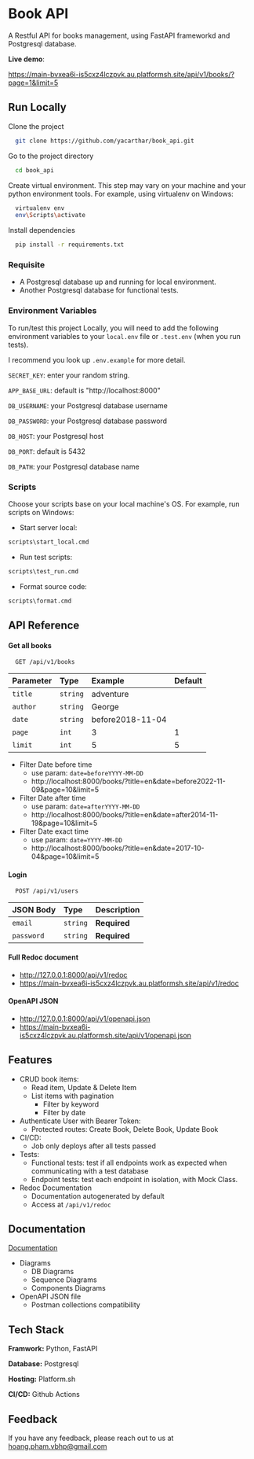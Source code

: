 
# Book API

A Restful API for books management, using FastAPI frameworkd and Postgresql database.

**Live demo**:

https://main-bvxea6i-is5cxz4lczpvk.au.platformsh.site/api/v1/books/?page=1&limit=5


## Run Locally

Clone the project

```bash
  git clone https://github.com/yacarthar/book_api.git
```
Go to the project directory
```bash
  cd book_api
```

Create virtual environment. This step may vary on your machine and your python environment tools. For example, using virtualenv on Windows:
```bash
  virtualenv env
  env\Scripts\activate
```

Install dependencies
```bash
  pip install -r requirements.txt
```

### Requisite
- A Postgresql database up and running for local environment.
- Another Postgresql database for functional tests.

### Environment Variables

To run/test this project Locally, you will need to add the following environment variables to your `local.env` file or `.test.env` (when you run tests).

I recommend you look up `.env.example` for more detail.

`SECRET_KEY`: enter your random string.

`APP_BASE_URL`: default is "http://localhost:8000"

`DB_USERNAME`: your Postgresql database username

`DB_PASSWORD`: your Postgresql database password

`DB_HOST`: your Postgresql host

`DB_PORT`: default is 5432

`DB_PATH`: your Postgresql database name

### Scripts
Choose your scripts base on your local machine's OS.
For example, run scripts on Windows:
- Start server local:
```cmd
scripts\start_local.cmd
```

- Run test scripts:
```cmd
scripts\test_run.cmd
```

- Format source code:
```cmd
scripts\format.cmd
```
## API Reference

#### Get all books

```http
  GET /api/v1/books
```

| Parameter | Type     | Example            | Default |
| :-------- | :------- | :------------------|:--------|
| `title`   | `string` | adventure          |         |
| `author`  | `string` | George             |         |
| `date`    | `string` | before2018-11-04   |         |
| `page`    | `int`    | 3                  |   1     |
| `limit`   | `int`    | 5                  |   5     |

- Filter Date before time
    - use param: `date=beforeYYYY-MM-DD`
    - http://localhost:8000/books/?title=en&date=before2022-11-09&page=10&limit=5
- Filter Date after time
    - use param: `date=afterYYYY-MM-DD`
    - http://localhost:8000/books/?title=en&date=after2014-11-19&page=10&limit=5
- Filter Date exact time
    - use param: `date=YYYY-MM-DD`
    - http://localhost:8000/books/?title=en&date=2017-10-04&page=10&limit=5

#### Login

```http
  POST /api/v1/users
```

| JSON Body | Type     | Description |
| :-------- | :------- | :-----------|
| `email`   | `string` | **Required**|
| `password`| `string` | **Required**|



#### Full Redoc document

- http://127.0.0.1:8000/api/v1/redoc
- https://main-bvxea6i-is5cxz4lczpvk.au.platformsh.site/api/v1/redoc

#### OpenAPI JSON

- http://127.0.0.1:8000/api/v1/openapi.json
- https://main-bvxea6i-is5cxz4lczpvk.au.platformsh.site/api/v1/openapi.json
## Features

- CRUD book items:
    - Read item, Update & Delete Item
    - List items with pagination
        - Filter by keyword
        - Filter by date
- Authenticate User with Bearer Token:
    - Protected routes: Create Book, Delete Book, Update Book
- CI/CD:
    - Job only deploys after all tests passed
- Tests:
    - Functional tests: test if all endpoints work as expected when communicating with a test database
    - Endpoint tests: test each endpoint in isolation, with Mock Class.
- Redoc Documentation
    - Documentation autogenerated by default
    - Access at `/api/v1/redoc`

## Documentation

[Documentation](https://github.com/yacarthar/book_api/tree/main/docs)

- Diagrams
    - DB Diagrams
    - Sequence Diagrams
    - Components Diagrams
- OpenAPI JSON file
    - Postman collections compatibility
## Tech Stack

**Framwork:** Python, FastAPI

**Database:** Postgresql

**Hosting:** Platform.sh

**CI/CD:** Github Actions

## Feedback

If you have any feedback, please reach out to us at hoang.pham.vbhp@gmail.com

